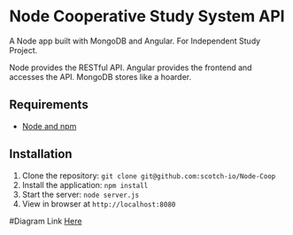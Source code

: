 # Node Cooperative Study System API

A Node app built with MongoDB and Angular. For Independent Study Project.

Node provides the RESTful API. Angular provides the frontend and accesses the API. MongoDB stores like a hoarder.

## Requirements

- [Node and npm](http://nodejs.org)

## Installation

1. Clone the repository: `git clone git@github.com:scotch-io/Node-Coop`
2. Install the application: `npm install`
3. Start the server: `node server.js`
4. View in browser at `http://localhost:8080`

#Diagram Link
[Here](https://drive.google.com/folderview?id=0BzSm9skBCYqRTzRUWl90QlhOdmc&usp=sharing)

